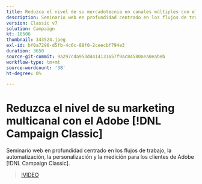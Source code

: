 ```yaml
---
title: Reduzca el nivel de su mercadotecnia en canales múltiples con el Adobe  [!DNL Campaign Classic]
description: Seminario web en profundidad centrado en los flujos de trabajo, la automatización, la personalización y la medición para los clientes de Adobe [!DNL Campaign Classic] s.
version: Classic v7
solution: Campaign
kt: 10506
thumbnail: 343524.jpeg
exl-id: bf0a7290-d5fb-4c6c-88f0-2ceecbf794e3
duration: 3650
source-git-commit: 9a297cda953d4414131657f9ac84580aea0eabeb
workflow-type: tm+mt
source-wordcount: '38'
ht-degree: 0%

---
```


# Reduzca el nivel de su marketing multicanal con el Adobe [!DNL Campaign Classic]

Seminario web en profundidad centrado en los flujos de trabajo, la automatización, la personalización y la medición para los clientes de Adobe [!DNL Campaign Classic].

>[!VIDEO](https://video.tv.adobe.com/v/343524/?quality=12&learn=on)
